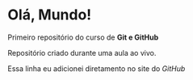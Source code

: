 # Olá, Mundo!
 Primeiro repositório do curso de **Git e GitHub**

Repositório criado durante uma aula ao vivo.

Essa linha eu adicionei diretamento no site do *GitHub*
